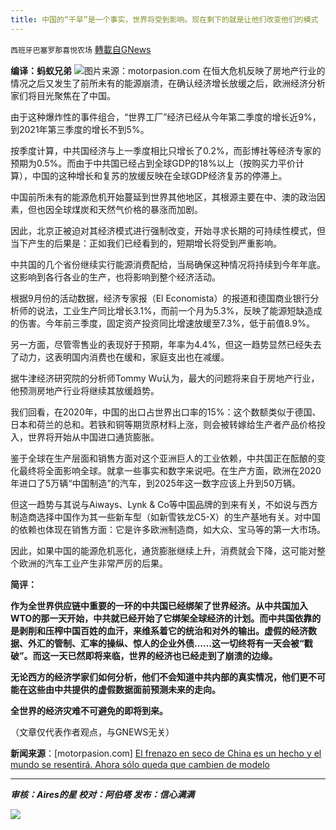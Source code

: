 ```yaml
---
title: 中国的“干旱”是一个事实，世界将受到影响。现在剩下的就是让他们改变他们的模式
---
```

`西班牙巴塞罗那喜悦农场` [轉載自GNews](https://gnews.org/zh-hans/1609024/)

**编译：蚂蚁兄弟**
![](https://assets.gnews.org/wp-content/uploads/2021/10/tempsnip50.png)图片来源：motorpasion.com
在恒大危机反映了房地产行业的情况之后又发生了前所未有的能源崩溃，在确认经济增长放缓之后，欧洲经济分析家们将目光聚焦在了中国。

由于这种爆炸性的事件组合，“世界工厂”经济已经从今年第二季度的增长近9%，到2021年第三季度的增长不到5%。

按季度计算，中共国经济与上一季度相比只增长了0.2%，而彭博社等经济专家的预期为0.5%。而由于中共国已经占到全球GDP的18%以上（按购买力平价计算），中国的这种增长和复苏的放缓反映在全球GDP经济复苏的停滞上。

中国前所未有的能源危机开始蔓延到世界其他地区，其根源主要在中、澳的政治因素，但也因全球煤炭和天然气价格的暴涨而加剧。

因此，北京正被迫对其经济模式进行强制改变，开始寻求长期的可持续性模式，但当下产生的后果是：正如我们已经看到的，短期增长将受到严重影响。

中共国的几个省份继续实行能源消费配给，当局确保这种情况将持续到今年年底。这影响到各行各业的生产，也将影响到整个经济活动。

根据9月份的活动数据，经济专家报（El Economista）的报道和德国商业银行分析师的说法，工业生产同比增长3.1%，而前一个月为5.3%，反映了能源短缺造成的伤害。今年前三季度，固定资产投资同比增速放缓至7.3%，低于前值8.9%。

另一方面，尽管零售业的表现好于预期，年率为4.4%，但这一趋势显然已经失去了动力，这表明国内消费也在缓和，家庭支出也在减缓。

据牛津经济研究院的分析师Tommy Wu认为，最大的问题将来自于房地产行业，他预测房地产行业将继续其放缓趋势。

我们回看，在2020年，中国的出口占世界出口率的15%：这个数额类似于德国、日本和荷兰的总和。若铁和铜等期货原材料上涨，则会被转嫁给生产者产品价格投入，世界将开始从中国进口通货膨胀。

鉴于全球在生产层面和销售方面对这个亚洲巨人的工业依赖，中共国正在酝酿的变化最终将全面影响全球。就拿一些事实和数字来说吧。在生产方面，欧洲在2020年进口了5万辆“中国制造”的汽车，到2025年这一数字应该上升到50万辆。

但这一趋势与其说与Aiways、Lynk & Co等中国品牌的到来有关，不如说与西方制造商选择中国作为其一些新车型（如新雪铁龙C5-X）的生产基地有关。对中国的依赖也体现在销售方面：它是许多欧洲制造商，如大众、宝马等的第一大市场。

因此，如果中国的能源危机恶化，通货膨胀继续上升，消费就会下降，这可能对整个欧洲的汽车工业产生非常严厉的后果。

**简评：**

**作为全世界供应链中重要的一环的中共国已经绑架了世界经济。从中共国加入WTO的那一天开始，中共就已经开始了它绑架全球经济的计划。而中共国依靠的是剥削和压榨中国百姓的血汗，来维系着它的统治和对外的输出。虚假的经济数据、外汇的管制、汇率的操纵、惊人的企业外债……这一切终将有一天会被“戳破”。而这一天已然即将来临，世界的经济也已经走到了崩溃的边缘。**

**无论西方的经济学家们如何分析，他们不会知道中共内部的真实情况，他们更不可能在这些由中共提供的虚假数据面前预测未来的走向。**

**全世界的经济灾难不可避免的即将到来。**

（文章仅代表作者观点，与GNEWS无关）

**新闻来源**：[motorpasion.com] [El frenazo en seco de China es un hecho y el mundo se resentirá. Ahora sólo queda que cambien de modelo](https://www.motorpasion.com/industria/frenazo-seco-china-hecho-mundo-se-resentira-ahora-solo-queda-que-cambien-modelo)

* * *

***审核：Aires的星
校对：阿伯塔
发布：信心满满***

![](https://assets.gnews.org/wp-content/uploads/2021/10/GNEWS_CH.-1-3.jpeg)
